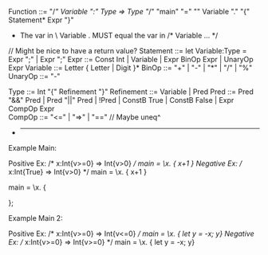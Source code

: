 Function ::=
    "/*"    Variable ":" Type => Type   "*/"
    "main" "=" "\" Variable "." "{"    Statement*   Expr    "}" 

- The var in \ Variable . MUST equal the var in /* Variable ... */

// Might be nice to have a return value?
Statement ::= let Variable:Type = Expr ";" | Expr ";"
Expr ::= Const Int | Variable | Expr BinOp Expr | UnaryOp Expr
Variable ::= Letter { Letter | Digit }*
BinOp ::= "+" | "-" | "*" | "/" | "%"
UnaryOp ::= "-" 

Type ::= Int "{"    Refinement   "}"
Refinement ::= Variable | Pred
Pred ::= Pred "&&" Pred | Pred "||" Pred | !Pred | ConstB True | ConstB False | Expr CompOp Expr  
CompOp ::= "<=" | "=>" | "==" 
// Maybe uneq^


* ----------------------------------------------------------------------------
Example Main:

Positive Ex: /* x:Int{v>=0} => Int{v>0} */ main = \x. { x+1 }
Negative Ex: /* x:Int{True} => Int{v>0} */ main = \x. { x+1 }

main = \x. {

};


Example Main 2:

Positive Ex: /* x:Int{v>=0} => Int{v<=0} */ main = \x. { let y = -x; y}
Negative Ex: /* x:Int{v>=0} => Int{v>=0} */ main = \x. { let y = -x; y}